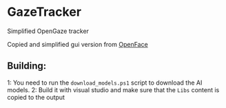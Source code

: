# GazeTracker
Simplified OpenGaze tracker

Copied and simplified gui version from [OpenFace](https://github.com/TadasBaltrusaitis/OpenFace)

## Building:

1: You need to run the `download_models.ps1` script to download the AI models.
2: Build it with visual studio and make sure that the `Libs` content is copied to the output